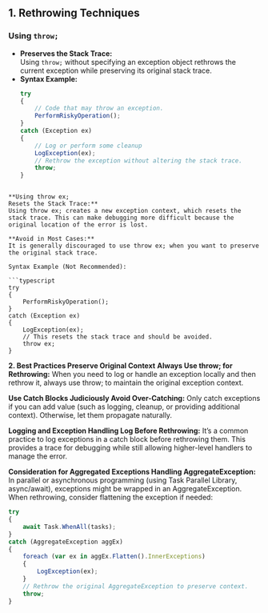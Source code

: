 ## 1. Rethrowing Techniques

### Using `throw;`
- **Preserves the Stack Trace:**  
  Using `throw;` without specifying an exception object rethrows the current exception while preserving its original stack trace.
- **Syntax Example:**
  ```typescript
  try
  {
      // Code that may throw an exception.
      PerformRiskyOperation();
  }
  catch (Exception ex)
  {
      // Log or perform some cleanup
      LogException(ex);
      // Rethrow the exception without altering the stack trace.
      throw;
  }
```

**Using throw ex;
Resets the Stack Trace:**
Using throw ex; creates a new exception context, which resets the stack trace. This can make debugging more difficult because the original location of the error is lost.

**Avoid in Most Cases:**
It is generally discouraged to use throw ex; when you want to preserve the original stack trace.

Syntax Example (Not Recommended):

```typescript
try
{
    PerformRiskyOperation();
}
catch (Exception ex)
{
    LogException(ex);
    // This resets the stack trace and should be avoided.
    throw ex;
}
```

**2. Best Practices
Preserve Original Context**
**Always Use throw; for Rethrowing:**
When you need to log or handle an exception locally and then rethrow it, always use throw; to maintain the original exception context.

**Use Catch Blocks Judiciously
Avoid Over-Catching:**
Only catch exceptions if you can add value (such as logging, cleanup, or providing additional context). Otherwise, let them propagate naturally.

**Logging and Exception Handling
Log Before Rethrowing:**
It’s a common practice to log exceptions in a catch block before rethrowing them. This provides a trace for debugging while still allowing higher-level handlers to manage the error.

**Consideration for Aggregated Exceptions
Handling AggregateException:**
In parallel or asynchronous programming (using Task Parallel Library, async/await), exceptions might be wrapped in an AggregateException. When rethrowing, consider flattening the exception if needed:

```typescript
try
{
    await Task.WhenAll(tasks);
}
catch (AggregateException aggEx)
{
    foreach (var ex in aggEx.Flatten().InnerExceptions)
    {
        LogException(ex);
    }
    // Rethrow the original AggregateException to preserve context.
    throw;
}
```